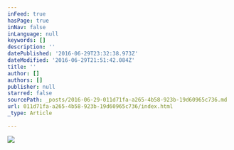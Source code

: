 ```yaml
---
inFeed: true
hasPage: true
inNav: false
inLanguage: null
keywords: []
description: ''
datePublished: '2016-06-29T23:32:38.973Z'
dateModified: '2016-06-29T21:51:42.084Z'
title: ''
author: []
authors: []
publisher: null
starred: false
sourcePath: _posts/2016-06-29-011d71fa-a265-4b58-923b-19d60965c736.md
url: 011d71fa-a265-4b58-923b-19d60965c736/index.html
_type: Article

---
```

![](https://the-grid-user-content.s3-us-west-2.amazonaws.com/4deec065-2354-439f-be5e-e91ba4a3fd32.jpg)